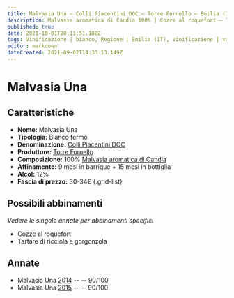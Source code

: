 ```yaml
---
title: Malvasia Una – Colli Piacentini DOC – Torre Fornello – Emilia (IT) – 30-34€ – 4★
description: Malvasia aromatica di Candia 100% | Cozze al roquefort – Tartare di ricciola e gorgonzola
published: true
date: 2021-10-01T20:11:51.188Z
tags: Vinificazione | bianco, Regione | Emilia (IT), Vinificazione | varietale, Vinificazione | fermo, Valutazioni | 4 stelle, Vitigni | Malvasia di Candia aromatica, Alimento | cozze, Aromatizzazione | al roquefort, Alimento | ricciola, Aromatizzazione | Al gorgonzola, Prezzi | 30-34€,
editor: markdown
dateCreated: 2021-09-02T14:33:13.149Z
---
```


# Malvasia Una

## Caratteristiche
- **Nome:** Malvasia Una
- **Tipologia:** Bianco fermo
- **Denominazione:** [Colli Piacentini DOC](/denominazioni/Italia/Emilia/DOC-Colli-Piacentini)
- **Produttore:** [Torre Fornello](/produttori/Italia/Emilia/Torre-Fornello) 
- **Composizione:** 100% [Malvasia aromatica di Candia](/vitigni/Italia/bacca-bianca/malvasia-di-candia-aromatica)
- **Affinamento:** 9 mesi in barrique + 15 mesi in bottiglia
- **Alcol:** 12%
- **Fascia di prezzo:** 30-34€
{.grid-list}



## Possibili abbinamenti
*Vedere le singole annate per abbinamenti specifici*

- Cozze al roquefort
- Tartare di ricciola e gorgonzola

## Annate
- Malvasia Una [2014](/vini/Italia/Emilia/Torre-Fornello/Malvasia-Una/2014) -- <span class="star-4"></span> -- 90/100
- Malvasia Una [2015](/vini/Italia/Emilia/Torre-Fornello/Malvasia-Una/2015) -- <span class="star-4"></span> -- 90/100